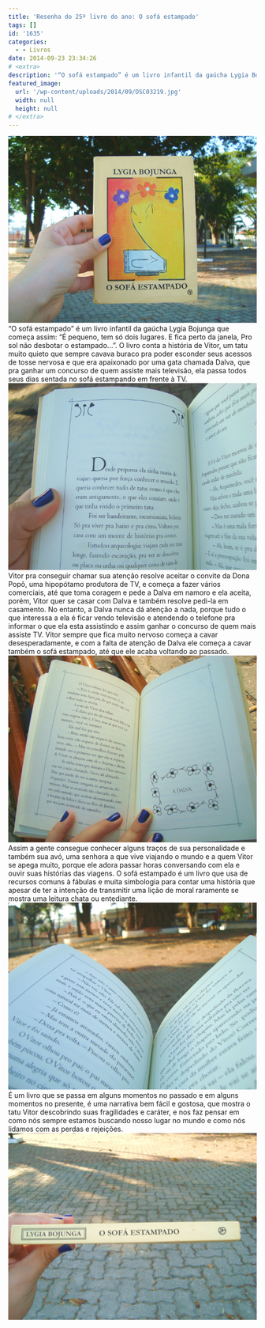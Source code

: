 ```yaml
---
title: 'Resenha do 25º livro do ano: O sofá estampado'
tags: []
id: '1635'
categories:
  - - Livros
date: 2014-09-23 23:34:26
# <extra>
description: '“O sofá estampado” é um livro infantil da gaúcha Lygia Bojunga que começa assim: “É pequeno, tem só dois lugares. E fica perto da janela, Pro sol não desbotar o estampado&#8230;”. O livro conta a história de Vitor, um tatu muito quieto que sempre cavava buraco pra poder esconder seus acessos de tosse nervosa e que era apaixonado por uma gata chamada Dalva, que pra ganhar um concurso de quem assiste mais televisão, ela passa todos seus dias sentada no sofá estampando em frente à TV. Vitor pra conseguir chamar sua atenção resolve aceitar o convite da Dona Popô, uma hipopótamo produtora de TV, e começa a fazer vários comerciais, até que toma coragem e pede a Dalva em namoro e ela aceita, porém, Vitor quer se casar com Dalva e também resolve pedi-la em casamento. No entanto, a Dalva &hellip;'
featured_image: 
  url: '/wp-content/uploads/2014/09/DSC03219.jpg'
  width: null
  height: null
# </extra>
---
```


[![Capa do livro O Sofá Estampado](/wp-content/uploads/2014/09/DSC03219.jpg)](/wp-content/uploads/2014/09/DSC03219.jpg) “O sofá estampado” é um livro infantil da gaúcha Lygia Bojunga que começa assim: “É pequeno, tem só dois lugares. E fica perto da janela, Pro sol não desbotar o estampado...”. O livro conta a história de Vitor, um tatu muito quieto que sempre cavava buraco pra poder esconder seus acessos de tosse nervosa e que era apaixonado por uma gata chamada Dalva, que pra ganhar um concurso de quem assiste mais televisão, ela passa todos seus dias sentada no sofá estampando em frente à TV. [![Página do livro O Sofá Estampado ](/wp-content/uploads/2014/09/DSC03213.jpg)](/wp-content/uploads/2014/09/DSC03213.jpg) Vitor pra conseguir chamar sua atenção resolve aceitar o convite da Dona Popô, uma hipopótamo produtora de TV, e começa a fazer vários comerciais, até que toma coragem e pede a Dalva em namoro e ela aceita, porém, Vitor quer se casar com Dalva e também resolve pedi-la em casamento. No entanto, a Dalva nunca dá atenção a nada, porque tudo o que interessa a ela é ficar vendo televisão e atendendo o telefone pra informar o que ela esta assistindo e assim ganhar o concurso de quem mais assiste TV. Vitor sempre que fica muito nervoso começa a cavar desesperadamente, e com a falta de atenção de Dalva ele começa a cavar também o sofá estampado, até que ele acaba voltando ao passado. [![páginas do livro O sofá estampado ](/wp-content/uploads/2014/09/DSC03214.jpg)](/wp-content/uploads/2014/09/DSC03214.jpg) Assim a gente consegue conhecer alguns traços de sua personalidade e também sua avó, uma senhora a que vive viajando o mundo e a quem Vitor se apega muito, porque ele adora passar horas conversando com ela e ouvir suas histórias das viagens. O sofá estampado é um livro que usa de recursos comuns à fábulas e muita simbologia para contar uma história que apesar de ter a intenção de transmitir uma lição de moral raramente se mostra uma leitura chata ou entediante. [![Páginas do livro O sofá estampado](/wp-content/uploads/2014/09/DSC03212.jpg)](/wp-content/uploads/2014/09/DSC03212.jpg) É um livro que se passa em alguns momentos no passado e em alguns momentos no presente, é uma narrativa bem fácil e gostosa, que mostra o tatu Vitor descobrindo suas fragilidades e caráter, e nos faz pensar em como nós sempre estamos buscando nosso lugar no mundo e como nós lidamos com as perdas e rejeições. [![Lombada do livro O Sofá Estampado ](/wp-content/uploads/2014/09/DSC03211.jpg)](/wp-content/uploads/2014/09/DSC03211.jpg)
